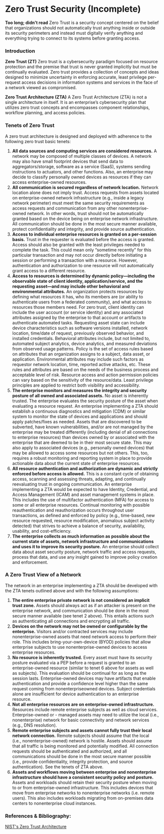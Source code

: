 # Zero Trust Security (Incomplete)

**Too long; didn't read**
Zero Trust is a security concept centered on the belief that organizations should not automatically trust anything inside or outside its security perimeters and instead must digitally verify anything and everything trying to connect to its systems before granting access.

<!-- TODO: Elaborate a bit more on the basic principles of zero security -->

### Introduction

**Zero Trust (ZT)**
Zero trust is a cybersecurity paradigm focused on resource protection and the premise that trust is never granted implicitly but must be continually evaluated.
Zero trust provides a collection of concepts and ideas designed to minimize uncertainty in enforcing accurate, least privilege per-request access decisions in information systems and services in the face of a network viewed as compromised.

**Zero Trust Architecture (ZTA)**
A Zero Trust Architecture (ZTA) is not a single architecture in itself. It is an enterprise’s cybersecurity plan that utilizes zero trust concepts and encompasses component relationships, workflow planning, and access policies.

### Tenets of Zero Trust

A zero trust architecture is designed and deployed with adherence to the following zero trust basic tenets:

1. **All data sources and computing services are considered resources.**
   A network may be composed of multiple classes of devices. A network may also have small footprint devices that send data to aggregators/storage, software as a service (SaaS), systems sending instructions to actuators, and other functions. Also, an enterprise may decide to classify personally owned devices as resources if they can access enterprise-owned resources.
2. **All communication is secured regardless of network location.**
   Network location alone does not imply trust. Access requests from assets located on enterprise-owned network infrastructure (e.g., inside a legacy network perimeter) must meet the same security requirements as access requests and communication from any other nonenterprise-owned network. In other words, trust should not be automatically granted based on the device being on enterprise network infrastructure. All communication should be done in the most secure manner available, protect confidentiality and integrity, and provide source authentication.
3. **Access to individual enterprise resources is granted on a per-session basis.**
   Trust in the requester is evaluated before the access is granted. Access should also be granted with the least privileges needed to complete the task. This could mean only “sometime recently” for this particular transaction and may not occur directly before initiating a session or performing a transaction with a resource. However, authentication and authorization to one resource will not automatically grant access to a different resource.
4. **Access to resources is determined by dynamic policy—including the observable state of client identity, application/service, and the requesting asset—and may include other behavioral and environmental attributes.**
   An organization protects resources by defining what resources it has, who its members are (or ability to authenticate users from a federated community), and what access to resources those members need. For zero trust, client identity can include the user account (or service identity) and any associated attributes assigned by the enterprise to that account or artifacts to authenticate automated tasks. Requesting asset state can include device characteristics such as software versions installed, network location, time/date of request, previously observed behavior, and installed credentials. Behavioral attributes include, but not limited to, automated subject analytics, device analytics, and measured deviations from observed usage patterns. Policy is the set of access rules based on attributes that an organization assigns to a subject, data asset, or application. Environmental attributes may include such factors as requestor network location, time, reported active attacks, etc. These rules and attributes are based on the needs of the business process and acceptable level of risk. Resource access and action permission policies can vary based on the sensitivity of the resource/data. Least privilege principles are applied to restrict both visibility and accessibility.
5. **The enterprise monitors and measures the integrity and security posture of all owned and associated assets.**
   No asset is inherently trusted. The enterprise evaluates the security posture of the asset when evaluating a resource request. An enterprise implementing a ZTA should establish a continuous diagnostics and mitigation (CDM) or similar system to monitor the state of devices and applications and should apply patches/fixes as needed. Assets that are discovered to be subverted, have known vulnerabilities, and/or are not managed by the enterprise may be treated differently (including denial of all connections to enterprise resources) than devices owned by or associated with the enterprise that are deemed to be in their most secure state. This may also apply to associated devices (e.g., personally owned devices) that may be allowed to access some resources but not others. This, too, requires a robust monitoring and reporting system in place to provide actionable data about the current state of enterprise resources.
6. **All resource authentication and authorization are dynamic and strictly enforced before access is allowed.**
   This is a constant cycle of obtaining access, scanning and assessing threats, adapting, and continually reevaluating trust in ongoing communication. An enterprise implementing a ZTA would be expected to have Identity, Credential, and Access Management (ICAM) and asset management systems in place. This includes the use of multifactor authentication (MFA) for access to some or all enterprise resources. Continual monitoring with possible reauthentication and reauthorization occurs throughout user transactions, as defined and enforced by policy (e.g., time-based, new resource requested, resource modification, anomalous subject activity detected) that strives to achieve a balance of security, availability, usability, and cost-efficiency.
7. **The enterprise collects as much information as possible about the current state of assets, network infrastructure and communications and uses it to improve its security posture.**
   An enterprise should collect data about asset security posture, network traffic and access requests, process that data, and use any insight gained to improve policy creation and enforcement.

### A Zero Trust View of a Network

The network in an enterprise implementing a ZTA should be developed with the ZTA tenets outlined above and with the following assumptions:

1. **The entire enterprise private network is not considered an implicit trust zone.**
   Assets should always act as if an attacker is present on the enterprise network, and communication should be done in the most secure manner available (see tenet 2 above). This entails actions such as authenticating all connections and encrypting all traffic.
2. **Devices on the network may not be owned or configurable by the enterprise.**
   Visitors and/or contracted services may include nonenterprise-owned assets that need network access to perform their role. This includes bring-your-own-device (BYOD) policies that allow enterprise subjects to use nonenterprise-owned devices to access enterprise resources.
3. **No resource is inherently trusted.**
   Every asset must have its security posture evaluated via a PEP before a request is granted to an enterprise-owned resource (similar to tenet 6 above for assets as well as subjects). This evaluation should be continual for as long as the session lasts. Enterprise-owned devices may have artifacts that enable authentication and provide a confidence level higher than the same request coming from nonenterpriseowned devices. Subject credentials alone are insufficient for device authentication to an enterprise resource.
4. **Not all enterprise resources are on enterprise-owned infrastructure.**
   Resources include remote enterprise subjects as well as cloud services. Enterprise-owned or - managed assets may need to utilize the local (i.e., nonenterprise) network for basic connectivity and network services (e.g., DNS resolution).
5. **Remote enterprise subjects and assets cannot fully trust their local network connection.**
   Remote subjects should assume that the local (i.e., nonenterprise-owned) network is hostile. Assets should assume that all traffic is being monitored and potentially modified. All connection requests should be authenticated and authorized, and all communications should be done in the most secure manner possible (i.e., provide confidentiality, integrity protection, and source authentication). See the tenets of ZTA above.
6. **Assets and workflows moving between enterprise and nonenterprise infrastructure should have a consistent security policy and posture.**
   Assets and workloads should retain their security posture when moving to or from enterprise-owned infrastructure. This includes devices that move from enterprise networks to nonenterprise networks (i.e. remote users). This also includes workloads migrating from on-premises data centers to nonenterprise cloud instances.

<!-- TODO: Add pragraphs about zero trust in microservices, zero trust implementation, Service mesh, Our case.. -->
<!-- https://www.techuk.org/resource/securing-microservices-in-a-zero-trust-environment.html -->
<!-- https://geekflare.com/securing-microservices/ -->

### References & Bibliography:

[NIST's Zero Trust Architecture](https://csrc.nist.gov/publications/detail/sp/800-207/final)
